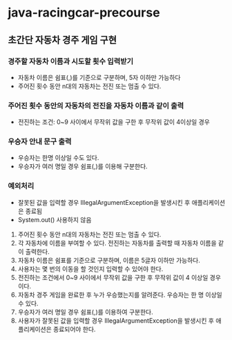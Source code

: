 # java-racingcar-precourse
## 초간단 자동차 경주 게임 구현

### 경주할 자동차 이름과 시도할 횟수 입력받기
- 자동차 이름은 쉼표(,)를 기준으로 구분하며, 5자 이하만 가능하다
- 주어진 횟수 동안 n대의 자동차는 전진 또는 멈출 수 있다.

### 주어진 횟수 동안의 자동차의 전진을 자동차 이름과 같이 출력
- 전진하는 조건: 0~9 사이에서 무작위 값을 구한 후 무작위 값이 4이상일 경우

### 우승자 안내 문구 출력
- 우승자는 한명 이상일 수도 있다.
- 우승자가 여러 명일 경우 쉼표(,)를 이용해 구분한다.

### 예외처리
- 잘못된 값을 입력할 경우 IllegalArgumentException을 발생시킨 후 애플리케이션은 종료됨
- System.out() 사용하지 않음


1. 주어진 횟수 동안 n대의 자동차는 전진 또는 멈출 수 있다.
2. 각 자동차에 이름을 부여할 수 있다. 전진하는 자동차를 출력할 때 자동차 이름을 같이 출력한다.
3. 자동차 이름은 쉼표를 기준으로 구분하며, 이름은 5글자 이하만 가능하다.
4. 사용자는 몇 번의 이동을 할 것인지 입력할 수 있어야 한다.
5. 전진하는 조건에서 0~9 사이에서 무작위 값을 구한 후 무작위 값이 4 이상일 경우이다.
6. 자동차 경주 게임을 완료한 후 누가 우승했는지를 알려준다. 우승자는 한 명 이상일 수 있다.
7. 우승자가 여러 명일 경우 쉼표(,)를 이용하여 구분한다.
8. 사용자가 잘못된 값을 입력할 경우 IllegalArgumentException을 발생시킨 후 애플리케이션은 종료되어야 한다.


